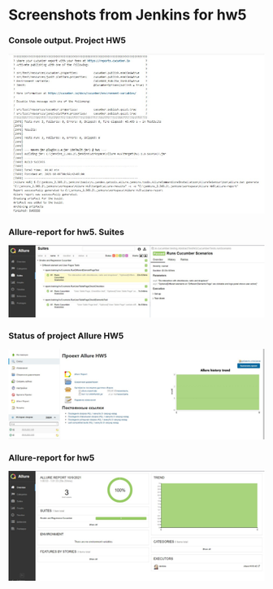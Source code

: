 # Screenshots from Jenkins for hw5
### Console output. Project HW5
![Console output. Project HW5](https://raw.githubusercontent.com/foria1405/DariaFomina/homework%235/src/test/resources/imageFolder/jenkins1hw5.jpg) 
### Allure-report for hw5. Suites
![Console output. Project HW5](https://raw.githubusercontent.com/foria1405/DariaFomina/homework%235/src/test/resources/imageFolder/jenkins2hw5.jpg)
### Status of project Allure HW5
![Console output. Project HW5](https://raw.githubusercontent.com/foria1405/DariaFomina/homework%235/src/test/resources/imageFolder/jenkins3hw5.jpg) 
### Allure-report for hw5
![Console output. Project HW5](https://raw.githubusercontent.com/foria1405/DariaFomina/homework%235/src/test/resources/imageFolder/jenkins4hw5.jpg) 
